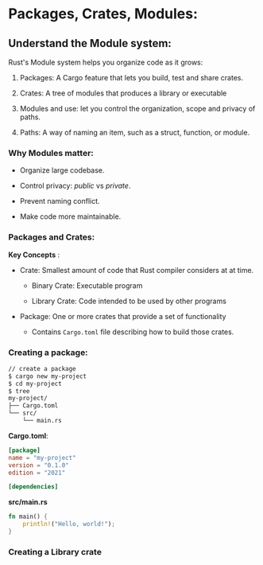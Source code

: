 # Packages, Crates, Modules:

## Understand the Module system:

Rust's Module system helps you organize code as it grows:

1. Packages: A Cargo feature that lets you build, test and share crates.

2. Crates: A tree of modules that produces a library or executable 

3. Modules and use: let you control the organization, scope and privacy of paths.

4. Paths: A way of naming an item, such as a struct, function, or module.

### Why Modules matter:

- Organize large codebase.

- Control privacy: *public* vs *private*.

- Prevent naming conflict. 

- Make code more maintainable.


### Packages and Crates:

**Key Concepts** :
- Crate: Smallest amount of code that Rust compiler considers at at time.

    - Binary Crate: Executable program 

    - Library Crate: Code intended to be used by other programs

- Package: One or more crates that provide a set of functionality 

    - Contains `Cargo.toml` file describing how to build those crates.


### Creating a package: 

```bash 
// create a package
$ cargo new my-project 
$ cd my-project 
$ tree 
my-project/
├── Cargo.toml
└── src/
    └── main.rs
```

**Cargo.toml**:
```toml
[package]
name = "my-project"
version = "0.1.0"
edition = "2021"

[dependencies]

```

**src/main.rs** 
```rust 
fn main() {
    println!("Hello, world!");
}
```

### Creating a Library crate
